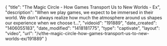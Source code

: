 {
    "title": "The Magic Circle - How Games Transport Us to New Worlds - Ex",
    "description": "When we play games, we expect to be immersed in their world. We don't always realize how much the atmosphere around us shapes our experience when we choose t...",
    "videoid": "191889",
    "date_created": "1406055183",
    "date_modified": "1418181775",
    "type": "captivate",
    "layout": "video",
    "url": "\/v\/the-magic-circle-how-games-transport-us-to-new-worlds-ex\/191889"
}